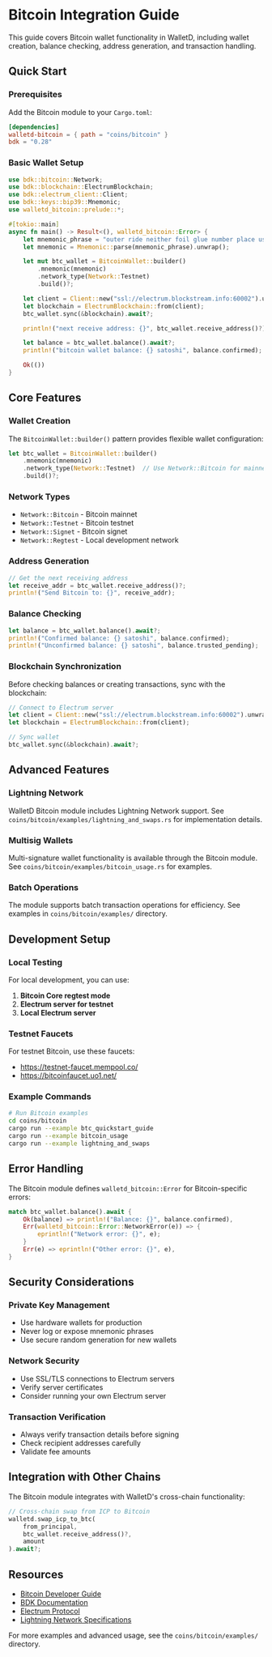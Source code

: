 # Bitcoin Integration Guide

This guide covers Bitcoin wallet functionality in WalletD, including wallet creation, balance checking, address generation, and transaction handling.

## Quick Start

### Prerequisites

Add the Bitcoin module to your `Cargo.toml`:

```toml
[dependencies]
walletd-bitcoin = { path = "coins/bitcoin" }
bdk = "0.28"
```

### Basic Wallet Setup

```rust
use bdk::bitcoin::Network;
use bdk::blockchain::ElectrumBlockchain;
use bdk::electrum_client::Client;
use bdk::keys::bip39::Mnemonic;
use walletd_bitcoin::prelude::*;

#[tokio::main]
async fn main() -> Result<(), walletd_bitcoin::Error> {
    let mnemonic_phrase = "outer ride neither foil glue number place usage ball shed dry point";
    let mnemonic = Mnemonic::parse(mnemonic_phrase).unwrap();

    let mut btc_wallet = BitcoinWallet::builder()
        .mnemonic(mnemonic)
        .network_type(Network::Testnet)
        .build()?;

    let client = Client::new("ssl://electrum.blockstream.info:60002").unwrap();
    let blockchain = ElectrumBlockchain::from(client);
    btc_wallet.sync(&blockchain).await?;

    println!("next receive address: {}", btc_wallet.receive_address()?);

    let balance = btc_wallet.balance().await?;
    println!("bitcoin wallet balance: {} satoshi", balance.confirmed);

    Ok(())
}
```

## Core Features

### Wallet Creation

The `BitcoinWallet::builder()` pattern provides flexible wallet configuration:

```rust
let btc_wallet = BitcoinWallet::builder()
    .mnemonic(mnemonic)
    .network_type(Network::Testnet)  // Use Network::Bitcoin for mainnet
    .build()?;
```

### Network Types

- `Network::Bitcoin` - Bitcoin mainnet
- `Network::Testnet` - Bitcoin testnet
- `Network::Signet` - Bitcoin signet
- `Network::Regtest` - Local development network

### Address Generation

```rust
// Get the next receiving address
let receive_addr = btc_wallet.receive_address()?;
println!("Send Bitcoin to: {}", receive_addr);
```

### Balance Checking

```rust
let balance = btc_wallet.balance().await?;
println!("Confirmed balance: {} satoshi", balance.confirmed);
println!("Unconfirmed balance: {} satoshi", balance.trusted_pending);
```

### Blockchain Synchronization

Before checking balances or creating transactions, sync with the blockchain:

```rust
// Connect to Electrum server
let client = Client::new("ssl://electrum.blockstream.info:60002").unwrap();
let blockchain = ElectrumBlockchain::from(client);

// Sync wallet
btc_wallet.sync(&blockchain).await?;
```

## Advanced Features

### Lightning Network

WalletD Bitcoin module includes Lightning Network support. See `coins/bitcoin/examples/lightning_and_swaps.rs` for implementation details.

### Multisig Wallets

Multi-signature wallet functionality is available through the Bitcoin module. See `coins/bitcoin/examples/bitcoin_usage.rs` for examples.

### Batch Operations

The module supports batch transaction operations for efficiency. See examples in `coins/bitcoin/examples/` directory.

## Development Setup

### Local Testing

For local development, you can use:

1. **Bitcoin Core regtest mode**
2. **Electrum server for testnet**
3. **Local Electrum server**

### Testnet Faucets

For testnet Bitcoin, use these faucets:
- https://testnet-faucet.mempool.co/
- https://bitcoinfaucet.uo1.net/

### Example Commands

```bash
# Run Bitcoin examples
cd coins/bitcoin
cargo run --example btc_quickstart_guide
cargo run --example bitcoin_usage
cargo run --example lightning_and_swaps
```

## Error Handling

The Bitcoin module defines `walletd_bitcoin::Error` for Bitcoin-specific errors:

```rust
match btc_wallet.balance().await {
    Ok(balance) => println!("Balance: {}", balance.confirmed),
    Err(walletd_bitcoin::Error::NetworkError(e)) => {
        eprintln!("Network error: {}", e);
    }
    Err(e) => eprintln!("Other error: {}", e),
}
```

## Security Considerations

### Private Key Management

- Use hardware wallets for production
- Never log or expose mnemonic phrases
- Use secure random generation for new wallets

### Network Security

- Use SSL/TLS connections to Electrum servers
- Verify server certificates
- Consider running your own Electrum server

### Transaction Verification

- Always verify transaction details before signing
- Check recipient addresses carefully
- Validate fee amounts

## Integration with Other Chains

The Bitcoin module integrates with WalletD's cross-chain functionality:

```rust
// Cross-chain swap from ICP to Bitcoin
walletd.swap_icp_to_btc(
    from_principal,
    btc_wallet.receive_address()?,
    amount
).await?;
```

## Resources

- [Bitcoin Developer Guide](https://developer.bitcoin.org/)
- [BDK Documentation](https://bitcoindevkit.org/)
- [Electrum Protocol](https://electrumx.readthedocs.io/en/latest/protocol.html)
- [Lightning Network Specifications](https://github.com/lightning/bolts)

For more examples and advanced usage, see the `coins/bitcoin/examples/` directory.
